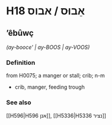 # H18 אֵבוּס / אבוס

## ʼêbûwç

_(ay-booce' | ay-BOOS | ay-VOOS)_

### Definition

from H0075; a manger or stall; crib; n-m

- crib, manger, feeding trough

### See also

[[H596|H596 אנן]], [[H5336|H5336 נציר]]
